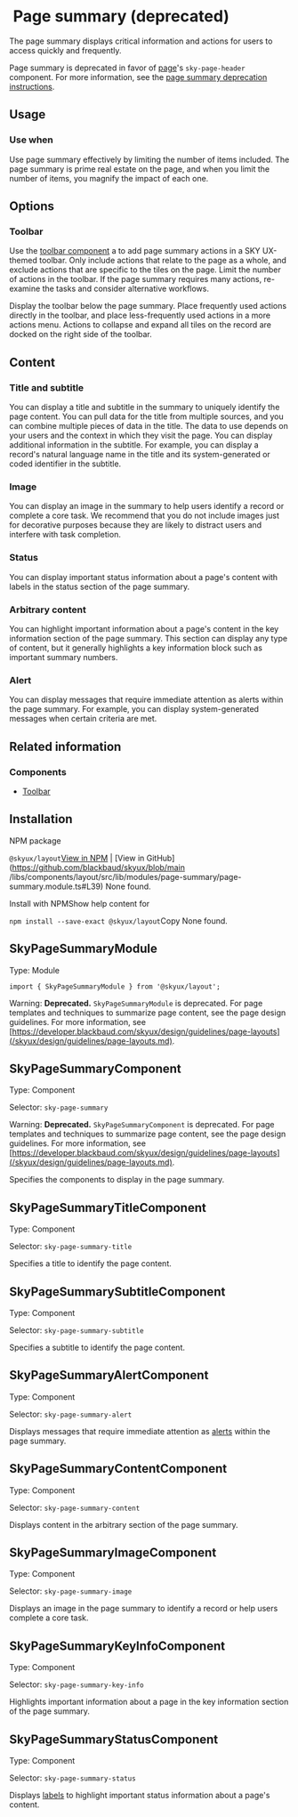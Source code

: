                  

 Page summary (deprecated)
=========================

The page summary displays critical information and actions for users to access quickly and frequently.

Page summary is deprecated in favor of [page](/skyux/components/page.md)'s `sky-page-header` component. For more information, see the [page summary deprecation instructions](/skyux/learn/develop/deprecation/page-summary.md).

 Usage
------

### Use when

Use page summary effectively by limiting the number of items included. The page summary is prime real estate on the page, and when you limit the number of items, you magnify the impact of each one.

 Options
--------

### Toolbar

Use the [toolbar component](/skyux/components/toolbar.md) a to add page summary actions in a SKY UX-themed toolbar. Only include actions that relate to the page as a whole, and exclude actions that are specific to the tiles on the page. Limit the number of actions in the toolbar. If the page summary requires many actions, re-examine the tasks and consider alternative workflows.

Display the toolbar below the page summary. Place frequently used actions directly in the toolbar, and place less-frequently used actions in a more actions menu. Actions to collapse and expand all tiles on the record are docked on the right side of the toolbar.

 Content
--------

### Title and subtitle

You can display a title and subtitle in the summary to uniquely identify the page content. You can pull data for the title from multiple sources, and you can combine multiple pieces of data in the title. The data to use depends on your users and the context in which they visit the page. You can display additional information in the subtitle. For example, you can display a record's natural language name in the title and its system-generated or coded identifier in the subtitle.

### Image

You can display an image in the summary to help users identify a record or complete a core task. We recommend that you do not include images just for decorative purposes because they are likely to distract users and interfere with task completion.

### Status

You can display important status information about a page's content with labels in the status section of the page summary.

### Arbitrary content

You can highlight important information about a page's content in the key information section of the page summary. This section can display any type of content, but it generally highlights a key information block such as important summary numbers.

### Alert

You can display messages that require immediate attention as alerts within the page summary. For example, you can display system-generated messages when certain criteria are met.

 Related information
--------------------

### Components

*   [Toolbar](/skyux/components/toolbar.md)

 Installation
-------------

NPM package

`@skyux/layout`[View in NPM](https://www.npmjs.com/package/@skyux/layout) | [View in GitHub](https://github.com/blackbaud/skyux/blob/main
/libs/components/layout/src/lib/modules/page-summary/page-summary.module.ts#L39) None found.

Install with NPMShow help content for

`npm install --save-exact @skyux/layout`Copy None found.

 SkyPageSummaryModule
---------------------

Type: Module

`import { SkyPageSummaryModule } from '@skyux/layout';`

Warning: **Deprecated.** `SkyPageSummaryModule` is deprecated. For page templates and techniques to summarize page content, see the page design guidelines. For more information, see [https://developer.blackbaud.com/skyux/design/guidelines/page-layouts](/skyux/design/guidelines/page-layouts.md).

 SkyPageSummaryComponent
------------------------

Type: Component

Selector: `sky-page-summary`

Warning: **Deprecated.** `SkyPageSummaryComponent` is deprecated. For page templates and techniques to summarize page content, see the page design guidelines. For more information, see [https://developer.blackbaud.com/skyux/design/guidelines/page-layouts](/skyux/design/guidelines/page-layouts.md).

Specifies the components to display in the page summary.

 SkyPageSummaryTitleComponent
-----------------------------

Type: Component

Selector: `sky-page-summary-title`

Specifies a title to identify the page content.

 SkyPageSummarySubtitleComponent
--------------------------------

Type: Component

Selector: `sky-page-summary-subtitle`

Specifies a subtitle to identify the page content.

 SkyPageSummaryAlertComponent
-----------------------------

Type: Component

Selector: `sky-page-summary-alert`

Displays messages that require immediate attention as [alerts](/skyux/components/alert.md) within the page summary.

 SkyPageSummaryContentComponent
-------------------------------

Type: Component

Selector: `sky-page-summary-content`

Displays content in the arbitrary section of the page summary.

 SkyPageSummaryImageComponent
-----------------------------

Type: Component

Selector: `sky-page-summary-image`

Displays an image in the page summary to identify a record or help users complete a core task.

 SkyPageSummaryKeyInfoComponent
-------------------------------

Type: Component

Selector: `sky-page-summary-key-info`

Highlights important information about a page in the key information section of the page summary.

 SkyPageSummaryStatusComponent
------------------------------

Type: Component

Selector: `sky-page-summary-status`

Displays [labels](/skyux/components/label.md) to highlight important status information about a page's content.